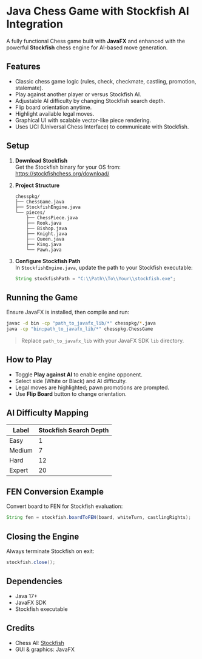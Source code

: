 # Java Chess Game with Stockfish AI Integration

A fully functional Chess game built with **JavaFX** and enhanced with the powerful **Stockfish** chess engine for AI-based move generation.

## Features

- Classic chess game logic (rules, check, checkmate, castling, promotion, stalemate).  
- Play against another player or versus Stockfish AI.  
- Adjustable AI difficulty by changing Stockfish search depth.  
- Flip board orientation anytime.  
- Highlight available legal moves.  
- Graphical UI with scalable vector-like piece rendering.  
- Uses UCI (Universal Chess Interface) to communicate with Stockfish.  

## Setup

1. **Download Stockfish**  
   Get the Stockfish binary for your OS from: https://stockfishchess.org/download/

2. **Project Structure**  
   ```text
   chesspkg/
   ├── ChessGame.java
   ├── StockfishEngine.java
   └── pieces/
       ├── ChessPiece.java
       ├── Rook.java
       ├── Bishop.java
       ├── Knight.java
       ├── Queen.java
       ├── King.java
       └── Pawn.java
   ```

3. **Configure Stockfish Path**  
   In `StockfishEngine.java`, update the path to your Stockfish executable:
   ```java
   String stockfishPath = "C:\\Path\\To\\Your\\stockfish.exe";
   ```

## Running the Game

Ensure JavaFX is installed, then compile and run:

```bash
javac -d bin -cp "path_to_javafx_lib/*" chesspkg/*.java
java -cp "bin;path_to_javafx_lib/*" chesspkg.ChessGame
```

> Replace `path_to_javafx_lib` with your JavaFX SDK `lib` directory.

## How to Play

- Toggle **Play against AI** to enable engine opponent.  
- Select side (White or Black) and AI difficulty.  
- Legal moves are highlighted; pawn promotions are prompted.  
- Use **Flip Board** button to change orientation.  

## AI Difficulty Mapping

| Label   | Stockfish Search Depth |
|---------|------------------------|
| Easy    | 1                      |
| Medium  | 7                      |
| Hard    | 12                     |
| Expert  | 20                     |

## FEN Conversion Example

Convert board to FEN for Stockfish evaluation:

```java
String fen = stockfish.boardToFEN(board, whiteTurn, castlingRights);
```

## Closing the Engine

Always terminate Stockfish on exit:

```java
stockfish.close();
```

## Dependencies

- Java 17+  
- JavaFX SDK  
- Stockfish executable  

## Credits

- Chess AI: [Stockfish](https://stockfishchess.org/)  
- GUI & graphics: JavaFX  
